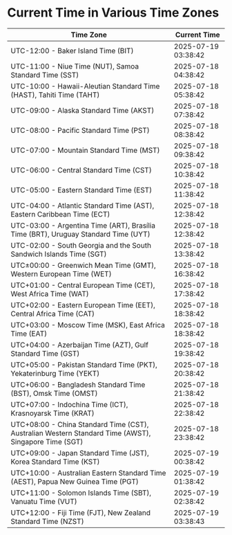 # Current Time in Various Time Zones

| Time Zone | Current Time |
|-----------|--------------|
| UTC-12:00 - Baker Island Time (BIT) | 2025-07-19 03:38:42 |
| UTC-11:00 - Niue Time (NUT), Samoa Standard Time (SST) | 2025-07-18 04:38:42 |
| UTC-10:00 - Hawaii-Aleutian Standard Time (HAST), Tahiti Time (TAHT) | 2025-07-18 05:38:42 |
| UTC-09:00 - Alaska Standard Time (AKST) | 2025-07-18 07:38:42 |
| UTC-08:00 - Pacific Standard Time (PST) | 2025-07-18 08:38:42 |
| UTC-07:00 - Mountain Standard Time (MST) | 2025-07-18 09:38:42 |
| UTC-06:00 - Central Standard Time (CST) | 2025-07-18 10:38:42 |
| UTC-05:00 - Eastern Standard Time (EST) | 2025-07-18 11:38:42 |
| UTC-04:00 - Atlantic Standard Time (AST), Eastern Caribbean Time (ECT) | 2025-07-18 12:38:42 |
| UTC-03:00 - Argentina Time (ART), Brasília Time (BRT), Uruguay Standard Time (UYT) | 2025-07-18 12:38:42 |
| UTC-02:00 - South Georgia and the South Sandwich Islands Time (SGT) | 2025-07-18 13:38:42 |
| UTC±00:00 - Greenwich Mean Time (GMT), Western European Time (WET) | 2025-07-18 16:38:42 |
| UTC+01:00 - Central European Time (CET), West Africa Time (WAT) | 2025-07-18 17:38:42 |
| UTC+02:00 - Eastern European Time (EET), Central Africa Time (CAT) | 2025-07-18 18:38:42 |
| UTC+03:00 - Moscow Time (MSK), East Africa Time (EAT) | 2025-07-18 18:38:42 |
| UTC+04:00 - Azerbaijan Time (AZT), Gulf Standard Time (GST) | 2025-07-18 19:38:42 |
| UTC+05:00 - Pakistan Standard Time (PKT), Yekaterinburg Time (YEKT) | 2025-07-18 20:38:42 |
| UTC+06:00 - Bangladesh Standard Time (BST), Omsk Time (OMST) | 2025-07-18 21:38:42 |
| UTC+07:00 - Indochina Time (ICT), Krasnoyarsk Time (KRAT) | 2025-07-18 22:38:42 |
| UTC+08:00 - China Standard Time (CST), Australian Western Standard Time (AWST), Singapore Time (SGT) | 2025-07-18 23:38:42 |
| UTC+09:00 - Japan Standard Time (JST), Korea Standard Time (KST) | 2025-07-19 00:38:42 |
| UTC+10:00 - Australian Eastern Standard Time (AEST), Papua New Guinea Time (PGT) | 2025-07-19 01:38:42 |
| UTC+11:00 - Solomon Islands Time (SBT), Vanuatu Time (VUT) | 2025-07-19 02:38:42 |
| UTC+12:00 - Fiji Time (FJT), New Zealand Standard Time (NZST) | 2025-07-19 03:38:43 |
